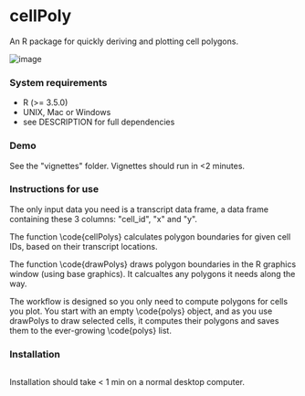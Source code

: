 # cellPoly
An R package for quickly deriving and plotting cell polygons.

![image](https://user-images.githubusercontent.com/4357938/234404680-3fcb5b3a-d679-4946-b804-380bfc8570b4.png)

### System requirements
- R (>= 3.5.0)
- UNIX, Mac or Windows
- see DESCRIPTION for full dependencies

### Demo
See the "vignettes" folder. Vignettes should run in <2 minutes. 

### Instructions for use

The only input data you need is a transcript data frame, a data frame containing these 3 columns:
"cell_id", "x" and "y". 

The function \code{cellPolys} calculates polygon boundaries for given cell IDs, based on their transcript locations.

The function \code{drawPolys} draws polygon boundaries in the R graphics window (using base graphics). It calcualtes any polygons it needs along the way.

The workflow is designed so you only need to compute polygons for cells you plot. 
You start with an empty \code{polys} object, and as you use drawPolys to draw selected cells,
it computes their polygons and saves them to the ever-growing \code{polys} list.

### Installation
```

```
Installation should take < 1 min on a normal desktop computer. 


